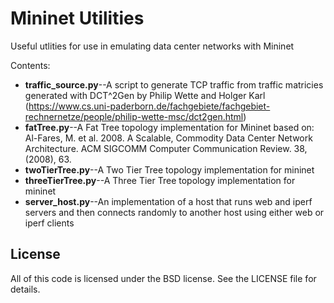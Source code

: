 # Mininet Utilities
Useful utlities for use in emulating data center networks with Mininet

Contents:
* **traffic_source.py**--A script to generate TCP traffic from traffic matricies generated with DCT^2Gen by Philip Wette and Holger Karl (https://www.cs.uni-paderborn.de/fachgebiete/fachgebiet-rechnernetze/people/philip-wette-msc/dct2gen.html)
* **fatTree.py**--A Fat Tree topology implementation for Mininet based on: Al-Fares, M. et al. 2008. A Scalable, Commodity Data Center Network Architecture. ACM SIGCOMM Computer Communication Review. 38, (2008), 63.
* **twoTierTree.py**--A Two Tier Tree topology implementation for mininet
* **threeTierTree.py**--A Three Tier Tree topology implementation for mininet
* **server_host.py**--An implementation of a host that runs web and iperf servers and then connects randomly to another host using either web or iperf clients

## License
All of this code is licensed under the BSD license. See the LICENSE file for details.
